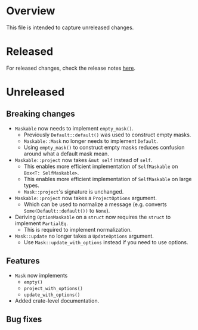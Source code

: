 # Overview
This file is intended to capture unreleased changes.

# Released
For released changes, check the release notes [here](https://github.com/weiwei-lin/fieldmask-rs/releases).

# Unreleased
## Breaking changes
- `Maskable` now needs to implement `empty_mask()`.
    - Previously `Default::default()` was used to construct empty masks.
    - `Maskable::Mask` no longer needs to implement `Default`.
    - Using `empty_mask()` to construct empty masks reduces confusion around what a default mask mean.
- `Maskable::project` now takes `&mut self` instead of `self`.
    - This enables more efficient implementation of `SelfMaskable` on `Box<T: SelfMaskable>`.
    - This enables more efficient implementation of `SelfMaskable` on large types.
    - `Mask::project`'s signature is unchanged.
- `Maskable::project` now takes a `ProjectOptions` argument.
    - Which can be used to normalize a message (e.g. converts `Some(Default::default())` to `None`).
- Deriving `OptionMaskable` on a `struct` now requires the `struct` to implement `PartialEq`.
    - This is required to implement normalization.
- `Mask::update` no longer takes a `UpdateOptions` argument.
    - Use `Mask::update_with_options` instead if you need to use options.

## Features
- `Mask` now implements
    - `empty()`
    - `project_with_options()`
    - `update_with_options()`
- Added crate-level documentation.

## Bug fixes
